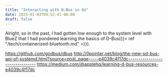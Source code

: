 ```yaml
---
title: "Interacting with D-Bus in Go"
date: 2025-01-03T09:52:41-06:00
draft: false
---
```


Alright, so in the past, I had gotten low enough to the system level with BlueZ
that I had pondered learning the basics of D-Bus({{< ref
"/tech/containerized-bluetooth.md" >}}).

https://github.com/godbus/dbus
http://0pointer.net/blog/the-new-sd-bus-api-of-systemd.html?source=post_page-----e4039c4f17dc--------------------------------
https://medium.com/@applehq/learning-d-bus-resources-e4039c4f17dc
